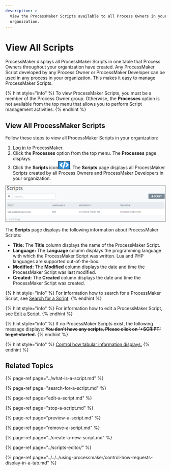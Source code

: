 ```yaml
---
description: >-
  View the ProcessMaker Scripts available to all Process Owners in your
  organization.
---
```


# View All Scripts

ProcessMaker displays all ProcessMaker Scripts in one table that Process Owners throughout your organization have created. Any ProcessMaker Script developed by any Process Owner or ProcessMaker Developer can be used in any process in your organization. This makes it easy to manage ProcessMaker Scripts.

{% hint style="info" %}
To view ProcessMaker Scripts, you must be a member of the Process Owner group. Otherwise, the **Processes** option is not available from the top menu that allows you to perform Script management activities.
{% endhint %}

## View All ProcessMaker Scripts

Follow these steps to view all ProcessMaker Scripts in your organization:

1. [Log in](../../../using-processmaker/log-in.md#log-in) to ProcessMaker.
2. Click the **Processes** option from the top menu. The **Processes** page displays.
3. Click the **Scripts** icon![](../../../.gitbook/assets/scripts-icon-processes.png). The **Scripts** page displays all ProcessMaker Scripts created by all Process Owners and ProcessMaker Developers in your organization.

![Scripts page](../../../.gitbook/assets/scripts-page-processes.png)

The **Scripts** page displays the following information about ProcessMaker Scripts:

* **Title:** The **Title** column displays the name of the ProcessMaker Script.
* **Language:** The **Language** column displays the programming language with which the ProcessMaker Script was written. Lua and PHP languages are supported out-of-the-box.
* **Modified:** The **Modified** column displays the date and time the ProcessMaker Script was last modified.
* **Created:** The **Created** column displays the date and time the ProcessMaker Script was created.

{% hint style="info" %}
For information how to search for a ProcessMaker Script, see [Search for a Script](search-for-a-script.md).
{% endhint %}

{% hint style="info" %}
For information how to edit a ProcessMaker Script, see [Edit a Script](edit-a-script.md).
{% endhint %}

{% hint style="info" %}
If no ProcessMaker Scripts exist, the following message displays: ~~**You don't have any scripts. Please click on '+SCRIPT' to get started**~~**.**
{% endhint %}

{% hint style="info" %}
[Control how tabular information displays.](../../../using-processmaker/control-how-requests-display-in-a-tab.md)
{% endhint %}

## Related Topics

{% page-ref page="../what-is-a-script.md" %}

{% page-ref page="search-for-a-script.md" %}

{% page-ref page="edit-a-script.md" %}

{% page-ref page="stop-a-script.md" %}

{% page-ref page="preview-a-script.md" %}

{% page-ref page="remove-a-script.md" %}

{% page-ref page="../create-a-new-script.md" %}

{% page-ref page="../scripts-editor/" %}

{% page-ref page="../../../using-processmaker/control-how-requests-display-in-a-tab.md" %}

